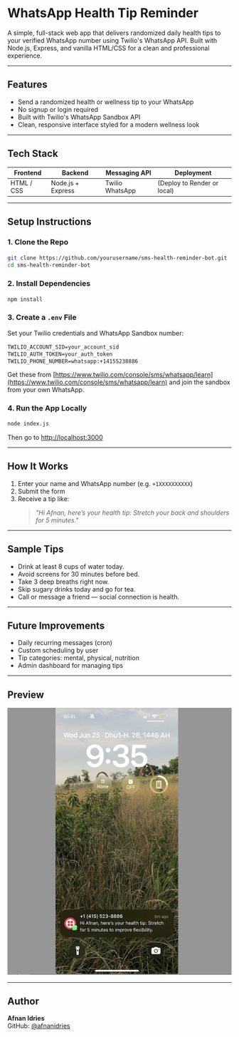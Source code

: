 # WhatsApp Health Tip Reminder

A simple, full-stack web app that delivers randomized daily health tips to your verified WhatsApp number using Twilio's WhatsApp API. Built with Node.js, Express, and vanilla HTML/CSS for a clean and professional experience.

---

## Features
- Send a randomized health or wellness tip to your WhatsApp
- No signup or login required
- Built with Twilio's WhatsApp Sandbox API
- Clean, responsive interface styled for a modern wellness look

---

## Tech Stack

| Frontend        | Backend         | Messaging API  | Deployment |
|----------------|------------------|----------------|-------------|
| HTML / CSS     | Node.js + Express| Twilio WhatsApp | (Deploy to Render or local)

---

## Setup Instructions

### 1. Clone the Repo
```bash
git clone https://github.com/yourusername/sms-health-reminder-bot.git
cd sms-health-reminder-bot
```

### 2. Install Dependencies
```bash
npm install
```

### 3. Create a `.env` File
Set your Twilio credentials and WhatsApp Sandbox number:
```env
TWILIO_ACCOUNT_SID=your_account_sid
TWILIO_AUTH_TOKEN=your_auth_token
TWILIO_PHONE_NUMBER=whatsapp:+14155238886
```

Get these from [https://www.twilio.com/console/sms/whatsapp/learn](https://www.twilio.com/console/sms/whatsapp/learn) and join the sandbox from your own WhatsApp.

### 4. Run the App Locally
```bash
node index.js
```
Then go to [http://localhost:3000](http://localhost:3000)


---

## How It Works
1. Enter your name and WhatsApp number (e.g. `+1XXXXXXXXXX`)
2. Submit the form
3. Receive a tip like:
   > _"Hi Afnan, here’s your health tip: Stretch your back and shoulders for 5 minutes."_

---

## Sample Tips
- Drink at least 8 cups of water today.
- Avoid screens for 30 minutes before bed.
- Take 3 deep breaths right now.
- Skip sugary drinks today and go for tea.
- Call or message a friend — social connection is health.

---

## Future Improvements
- Daily recurring messages (cron)
- Custom scheduling by user
- Tip categories: mental, physical, nutrition
- Admin dashboard for managing tips

---

## Preview
![Screenshot](../CoffeeMaker/images/sms-health-reminder-notif.png) <!-- Add this if you want to drop in a UI screenshot -->

---

## Author
**Afnan Idries**  
GitHub: [@afnanidries](https://github.com/afnanidries)
